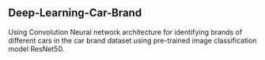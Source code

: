 ## Deep-Learning-Car-Brand
Using Convolution Neural network architecture for identifying brands of different cars in the car brand dataset using pre-trained image classification model ResNet50.
